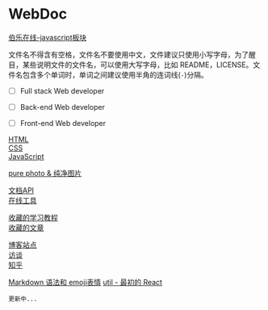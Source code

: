 # WebDoc

[伯乐在线-javascript板块](http://web.jobbole.com/category/javascript-2/)

文件名不得含有空格，文件名不要使用中文，文件建议只使用小写字母，为了醒目，某些说明文件的文件名，可以使用大写字母，比如 README，LICENSE。文件名包含多个单词时，单词之间建议使用半角的连词线(`-`)分隔。


- [ ] Full stack Web developer
- [ ] Back-end Web developer
- [ ] Front-end Web developer


[HTML](HTML)<br/>
[CSS](CSS)<br/>
[JavaScript](JavaScript)

[pure photo & 纯净图片](pure-photo)

[文档API](doc-api)<br/>
[在线工具](online-tool)

[收藏的学习教程](tutorial)<br/>
[收藏的文章](post)

[博客站点](blog)<br/>
[访谈](interview)<br/>
[知乎](zhihu)

[Markdown 语法和 emoji表情](github-markdown)
[util - 最初的 React](util)

```
更新中...
```

